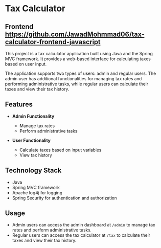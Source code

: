 # Tax Calculator
## Frontend https://github.com/JawadMohmmad06/tax-calculator-frontend-javascript
This project is a tax calculator application built using Java and the Spring MVC framework. It provides a web-based interface for calculating taxes based on user input.

The application supports two types of users: admin and regular users. The admin user has additional functionalities for managing tax rates and performing administrative tasks, while regular users can calculate their taxes and view their tax history.

## Features

- **Admin Functionality**
  - Manage tax rates
  - Perform administrative tasks

- **User Functionality**
  - Calculate taxes based on input variables
  - View tax history

## Technology Stack

- Java
- Spring MVC framework
- Apache log4j for logging
- Spring Security for authentication and authorization

## Usage

- Admin users can access the admin dashboard at `/admin` to manage tax rates and perform administrative tasks.
- Regular users can access the tax calculator at `/tax` to calculate their taxes and view their tax history.

